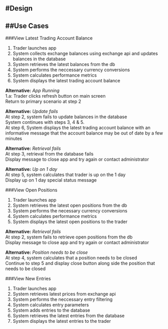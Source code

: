 #Design
---
##Use Cases
---
###View Latest Trading Account Balance

1. Trader launches app
2. System collects exchange balances using exchange api and updates balances in the database
3. System retrieves the latest balances from the db
4. System performs the neccessary currency conversions
5. System calculates performance metrics
6. System displays the latest trading account balance  

**Alternative:** *App Running*  
1.a: Trader clicks refresh button on main screen  
Return to primary scenario at step 2  

**Alternative:** *Update fails*  
At step 2, system fails to update balances in the database  
System continues with steps 3, 4 & 5.  
At step 6, System displays the latest trading account balance with an informative message that the account balance may be out of date by a few minutes  

**Alternative:** *Retrieval fails*  
At step 3, retrieval from the database fails  
Display message to close app and try again or contact administrator  

**Alternative:** *Up on 1 day*  
At step 5, system calculates that trader is up on the 1 day  
Display up on 1 day special status message  

###View Open Positions

1. Trader launches app
2. System retrieves the latest open positions from the db
3. System performs the necessary currency conversions
4. System calculates performance metrics
5. System displays the latest open positions to the trader  
  
**Alternative:** *Retrieval fails*  
At step 2, system fails to retrieve open positions from the db  
Display message to close app and try again or contact administrator  

**Alternative:** *Position needs to be close*  
At step 4, system calculates that a position needs to be closed  
Continue to step 5 and display close button along side the position that needs to be closed  

###View New Entries  

1. Trader launches app
2. System retrieves latest prices from exchange api
3. System performs the neccessary entry filtering
4. System calculates entry parameters
5. System adds entries to the database
6. System retrieves the latest entries from the database
7. System displays the latest entries to the trader